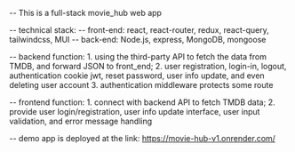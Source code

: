 -- This is a full-stack movie_hub web app

-- technical stack: 
    -- front-end: react, react-router, redux, react-query, tailwindcss, MUI
    -- back-end: Node.js, express, MongoDB, mongoose

-- backend function: 1. using the third-party API to fetch the data from TMDB, and forward JSON to front_end;
                     2. user registration, login-in, logout, authentication cookie jwt, reset password, user info update, and even deleting user account
                     3. authentication middleware protects some route

-- frontend function: 1. connect with backend API to fetch TMDB data;
                      2. provide user login/registration, user info update interface, user input validation, and error message handling

-- demo app is deployed at the link: https://movie-hub-v1.onrender.com/ 
